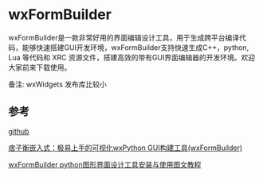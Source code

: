 # wxFormBuilder

wxFormBuilder是一款非常好用的界面编辑设计工具，用于生成跨平台编译代码，能够快速搭建GUI开发环境，wxFormBuilder支持快速生成C++，python, Lua 等代码和 XRC 资源文件，搭建高效的带有GUI界面编辑器的开发环境。欢迎大家前来下载使用。

备注:
wxWidgets  发布库比较小


## 参考

[github](https://github.com/wxFormBuilder/wxFormBuilder)

[痞子衡嵌入式：极易上手的可视化wxPython GUI构建工具(wxFormBuilder)](https://www.cnblogs.com/henjay724/p/9426966.html)

[wxFormBuilder python图形界面设计工具安装与使用图文教程](https://www.jb51.net/softjc/696020.html)
